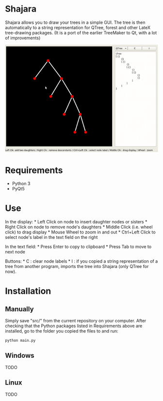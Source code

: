 Shajara
=================

Shajara allows you to draw your trees in a simple GUI. The tree is then automatically to a string representation for QTree, forest and other LateX tree-drawing packages.
(It is a port of the earlier TreeMaker to Qt, with a lot of improvements)


![Showcase](showcasing.gif)

# Requirements

 - Python 3
 - PyQt5

# Use
	
In the display:
	* Left Click   on node to insert daughter nodes or sisters
	* Right Click  on node to remove node's daughters
	* Middle Click (i.e. wheel click) to drag display 
	* Mouse Wheel to zoom in and out
	* Ctrl+Left Click to select node's label in the text field on the right

In the text field:
	* Press Enter to copy to clipboard
	* Press Tab to move to next node 

Buttons:
	* C : clear node labels
	* I : if you copied a string representation of a tree from another program, imports the tree into Shajara (only QTree for now).


# Installation

## Manually

Simply save "src/" from the current repository on your computer. After checking that the Python packages listed in Requirements above are installed, go to the folder you copied the files to and run:

```bash
python main.py
```

## Windows

TODO

## Linux

TODO